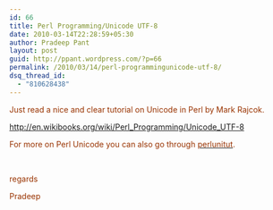 ```yaml
---
id: 66
title: Perl Programming/Unicode UTF-8
date: 2010-03-14T22:28:59+05:30
author: Pradeep Pant
layout: post
guid: http://ppant.wordpress.com/?p=66
permalink: /2010/03/14/perl-programmingunicode-utf-8/
dsq_thread_id:
  - "810628438"
---
```

<span style="color:#993300;">Just read a nice and clear tutorial on Unicode in Perl by Mark Rajcok. </span>

<a title="New window will open" href="http://www.linkedin.com/redirect?url=http%3A%2F%2Fen%2Ewikibooks%2Eorg%2Fwiki%2FPerl_Programming%2FUnicode_UTF-8&urlhash=XD8f" target="_blank"><span style="color:#993300;">http://en.wikibooks.org/wiki/Perl_Programming/Unicode_UTF-8</span></a>

<span style="color:#993300;">For more on Perl Unicode you can also go through </span>[<span style="color:#993300;">perlunitut</span>](http://search.cpan.org/~dapm/perl-5.10.1/pod/perlunitut.pod)<span style="color:#993300;">.</span>

<span style="color:#993300;"><br /> </span>

<span style="color:#993300;">regards</span>

<span style="color:#993300;">Pradeep</span>